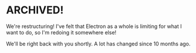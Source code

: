 # ARCHIVED!

We're restructuring! I've felt that Electron as a whole is limiting for what I want to do, so I'm redoing it somewhere else!

We'll be right back with you shortly. A lot has changed since 10 months ago.